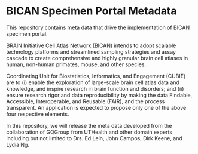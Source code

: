 # BICAN Specimen Portal Metadata
This repository contains meta data that drive the implementation of BICAN specimen portal.

BRAIN Initiative Cell Atlas Network (BICAN) intends to adopt scalable technology platforms and streamlined sampling strategies and assay cascade to create comprehensive and highly granular brain cell atlases in human, non-human primates, mouse, and other species.

Coordinating Unit for Biostatistics, Informatics, and Engagement (CUBIE) are to (i) enable the exploration of large-scale brain cell atlas data and knowledge, and inspire research in brain function and disorders; and (ii) ensure research rigor and data reproducibility by making the data Findable, Accessible, Interoperable, and Reusable (FAIR), and the process transparent. An application is expected to propose only one of the above four respective elements.

In this repository, we will release the meta data developed from the collaboration of GQGroup from UTHealth and other domain experts including but not limited to Drs. Ed Lein, John Campos, Dirk Keene, and Lydia Ng.

